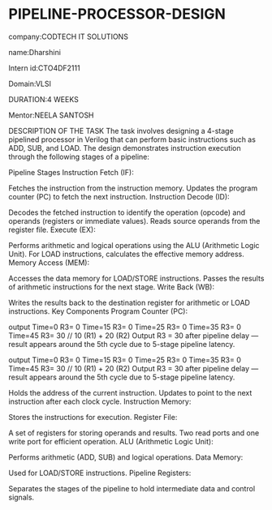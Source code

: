 # PIPELINE-PROCESSOR-DESIGN

company:CODTECH IT SOLUTIONS

name:Dharshini

Intern id:CTO4DF2111

Domain:VLSI

DURATION:4 WEEKS

Mentor:NEELA SANTOSH

DESCRIPTION OF THE TASK The task involves designing a 4-stage pipelined processor in Verilog that can perform basic instructions such as ADD, SUB, and LOAD. The design demonstrates instruction execution through the following stages of a pipeline:

Pipeline Stages Instruction Fetch (IF):

Fetches the instruction from the instruction memory. Updates the program counter (PC) to fetch the next instruction. Instruction Decode (ID):

Decodes the fetched instruction to identify the operation (opcode) and operands (registers or immediate values). Reads source operands from the register file. Execute (EX):

Performs arithmetic and logical operations using the ALU (Arithmetic Logic Unit). For LOAD instructions, calculates the effective memory address. Memory Access (MEM):

Accesses the data memory for LOAD/STORE instructions. Passes the results of arithmetic instructions for the next stage. Write Back (WB):

Writes the results back to the destination register for arithmetic or LOAD instructions. Key Components Program Counter (PC):

output Time=0 R3= 0 Time=15 R3= 0 Time=25 R3= 0 Time=35 R3= 0 Time=45 R3= 30 // 10 (R1) + 20 (R2) Output R3 = 30 after pipeline delay — result appears around the 5th cycle due to 5-stage pipeline latency.



output Time=0 R3= 0 Time=15 R3= 0 Time=25 R3= 0 Time=35 R3= 0 Time=45 R3= 30 // 10 (R1) + 20 (R2) Output R3 = 30 after pipeline delay — result appears around the 5th cycle due to 5-stage pipeline latency.



Holds the address of the current instruction. Updates to point to the next instruction after each clock cycle. Instruction Memory:

Stores the instructions for execution. Register File:

A set of registers for storing operands and results. Two read ports and one write port for efficient operation. ALU (Arithmetic Logic Unit):

Performs arithmetic (ADD, SUB) and logical operations. Data Memory:

Used for LOAD/STORE instructions. Pipeline Registers:

Separates the stages of the pipeline to hold intermediate data and control signals.

